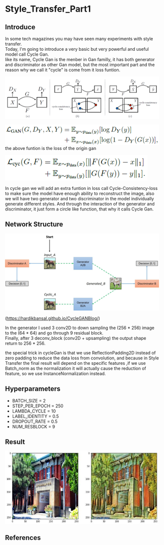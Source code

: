 # Style_Transfer_Part1
## Introduce
In some tech magazines you may have seen many experiments with style transfer. <br>
Today, I'm going to introduce a very basic but very powerful and useful model call Cycle Gan.<br>
like its name, Cycle Gan is the menber in Gan familly, it has both generator and discriminator as other Gan model,
but the most important part and the reason why we call it "cycle" is come from it loss funtion.

![image](https://github.com/Yukino1010/Style_Transfer_Part1/blob/master/1_y1siCwwrhkrBSTaY7QL5Xw.png)

![image](https://github.com/Yukino1010/Style_Transfer_Part1/blob/master/1_h6LLrYWFnbpXIpFIQbfnuA.png) <br>
the above funtion is the loss of the origin gan

![image](https://github.com/Yukino1010/Style_Transfer_Part1/blob/master/1_kqGeW8rY0ANn1rPcFuZsaQ.png) <br>

In cycle gan we will add an extra funtion in loss call Cycle-Consistency-loss to make sure the model have enough ability to reconstruct the image,
also we will have two generator and two discriminator in the model individually generate different styles. 
And through the interaction of the generator and discriminator, it just form a circle like function, that why it calls Cycle Gan. 


## Network Structure
![image](https://github.com/Yukino1010/Style_Transfer_Part1/blob/master/model.jpeg)

(https://hardikbansal.github.io/CycleGANBlog/)

In the generator I used 3 conv2D to down sampling the (256 * 256) image to the (64 * 64) and go through 9 residual block. <br>
Finally, after 3 deconv_block (conv2D + upsampling) the output shape return to 256 * 256.

the special trick in cycleGan is that we use ReflectionPadding2D instead of zero padding to reduce the data loss from convolution,
and because in Style Transfer the final result will depend on the specific features ,if we use Batch_norm as the normalization it will actually cause
the reduction of feature, so we use InstanceNormalization instead.


## Hyperparameters

- BATCH_SIZE = 2
- STEP_PER_EPOCH = 250
- LAMBDA_CYCLE = 10 
- LABEL_IDENTITY = 0.5
- DROPOUT_RATE = 0.5
- NUM_RESBLOCK = 9


## Result

![image](https://github.com/Yukino1010/Style_Transfer_Part1/blob/master/pictur.jpg)


## References

